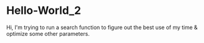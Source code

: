 # Hello-World_2

Hi, I'm trying to run a search function to figure out the best use of my time & optimize some other parameters.
